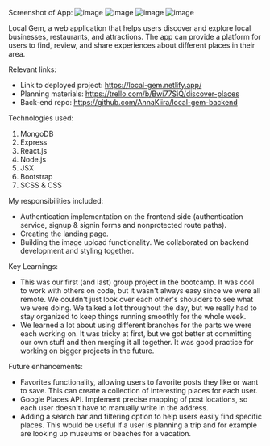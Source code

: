 Screenshot of App: 
![image](https://github.com/user-attachments/assets/58b1f8be-5cb5-400c-a08d-e57b82ea67e2)
![image](https://github.com/user-attachments/assets/cf25c6cc-be1d-4bb5-a60d-bd391274d420)
![image](https://github.com/user-attachments/assets/abad203c-27cc-44da-852c-7214987d86d7)
![image](https://github.com/user-attachments/assets/1276da59-b3db-4e4f-a38e-6d423ea0cf6a)

Local Gem, 
a web application that helps users discover and explore local businesses, restaurants, and attractions. The app can provide a platform for users to find, review, and share experiences about different places in their area. 

Relevant links: 
- Link to deployed project: https://local-gem.netlify.app/
- Planning materials: https://trello.com/b/Bwi77SiQ/discover-places
- Back-end repo: https://github.com/AnnaKiira/local-gem-backend

Technologies used:
1. MongoDB
2. Express
3. React.js
4. Node.js
5. JSX
6. Bootstrap
7. SCSS & CSS

My responsibilities included: 
- Authentication implementation on the frontend side (authentication service, signup & signin forms and nonprotected route paths).
- Creating the landing page.
- Building the image upload functionality.
We collaborated on backend development and styling together.

Key Learnings:
- This was our first (and last) group project in the bootcamp. It was cool to work with others on code, but it wasn't always easy since we were all remote. We couldn't just look over each other's shoulders to see what we were doing. We talked a lot throughout the day, but we really had to stay organized to keep things running smoothly for the whole week.
- We learned a lot about using different branches for the parts we were each working on. It was tricky at first, but we got better at committing our own stuff and then merging it all together. It was good practice for working on bigger projects in the future.

Future enhancements:
- Favorites functionality, allowing users to favorite posts they like or want to save. This can create a collection of interesting places for each user.
- Google Places API. Implement precise mapping of post locations, so each user doesn't have to manually write in the address.
- Adding a search bar and filtering option to help users easily find specific places. This would be useful if a user is planning a trip and for example are looking up museums or beaches for a vacation.

